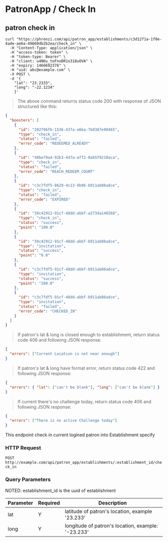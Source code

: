 # PatronApp / Check In

## patron check in

```shell
curl "https://phrenzi.com/api/patron_app/establishments/c3d12f1a-1f0e-4ade-ae6a-49660db2b2ea/check_in" \
  -H "Content-Type: application/json" \
  -H "access-token: token" \
  -H "token-type: Bearer" \
  -H "client: u4N6u_toFnoDR1o318uOVA" \
  -H "expiry: 1466692376" \
  -H "uid: abc@example.com" \
  -X POST \
  -d '{
    "lat": "23.2333",
    "long": "-22.1234"
    }'
```

> The above command returns status code 200 with response of JSON structured like this:

```json
{
  "boosters": [
    {
      "id": "202f96fb-1536-43fa-a6ba-7b0387e90465",
      "type": "check_in",
      "status": "failed",
      "error_code": "REDEEMED_ALREADY"
    },
    {
      "id": "40be79a4-92b3-447a-aff2-0ab5f9210aca",
      "type": "check_in",
      "status": "failed",
      "error_code": "REACH_REDEEM_COUNT"
    },
    {
      "id": "c3c7fdf5-8629-4c13-9b86-b911ab86adce",
      "type": "check_in",
      "status": "failed",
      "error_code": "EXPIRED"
    },
    {
      "id": "39c42912-91cf-48dd-abbf-a273da146568",
      "type": "check_in",
      "status": "success",
      "point": "100.0"
    },
    {
      "id": "39c42912-91cf-48dd-abbf-b911ab86adce",
      "type": "invitation",
      "status": "success",
      "point": "0.0"
    },
    {
      "id": "c3c7fdf5-91cf-48dd-abbf-b911ab86adce",
      "type": "invitation",
      "status": "success",
      "point": "200.0"
    },
    {
      "id": "c3c7fdf5-91cf-48dd-abbf-b911ab86adce",
      "type": "invitation",
      "status": "failed",
      "error_code": "CHECKED_IN"
    }
  ]
}
```

> If patron's lat & long is closed enough to establishment, return status code 406 and following
> JSON response:

```json
{
  "errors": ["Current Location is not near enough"]
}
```

> If patron's lat & long have format error, return status code 422 and following JSON response:

```json
{
  "errors": { "lat": ["can't be blank"], "long": ["can't be blank"] }
}
```

> If current there's no challenge today, return status code 406 and following JSON response:

```json
{
  "errors": ["There is no active Challenge today"]
}
```

This endpoint check in current logined patron into Establishment specify

### HTTP Request

`POST http://example.com/api/patron_app/establishments/:establishment_id/check_in`

### Query Parameters

NOTED: establishment_id is the uuid of establishment

Parameter | Required | Description
--------- | ----------- | -----------
lat | Y | latitude of patron's location, example '23.233'
long | Y | longitude of patron's location, example: '-23.233'
